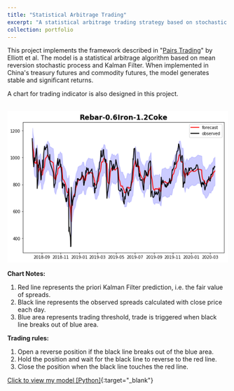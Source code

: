 ```yaml
---
title: "Statistical Arbitrage Trading"
excerpt: "A statistical arbitrage trading strategy based on stochastic spread model. <br/><img src='/images/Stochastic Spread image.png' style='zoom:100%'>"
collection: portfolio
---
```



This project implements the framework described in "[Pairs Trading](http://stat.wharton.upenn.edu/~steele/Courses/434/434Context/PairsTrading/PairsTradingQFin05.pdf)" by Elliott et al.
The model is a statistical arbitrage algorithm based on mean reversion stochastic process and Kalman Filter. When implemented in China's treasury futures and commodity futures, the model generates stable and significant returns.


A chart for trading indicator is also designed in this project.

<br/><img src='/images/Stochastic Spread image.png' style='zoom:100%'>

**Chart Notes:** 
1. Red line represents the priori Kalman Filter prediction, i.e. the fair value of spreads.
2. Black line represents the observed spreads calculated with close price each day.
3. Blue area represents trading threshold, trade is triggered when black line breaks out of blue area.

**Trading rules:** 
1. Open a reverse position if the black line breaks out of the blue area.
2. Hold the position and wait for the black line to reverse to the red line.
3. Close the position when the black line touches the red line.


[Click to view my model [Python]](https://github.com/HoagieT/Stochastic-Spread-Trading){:target="_blank"}
